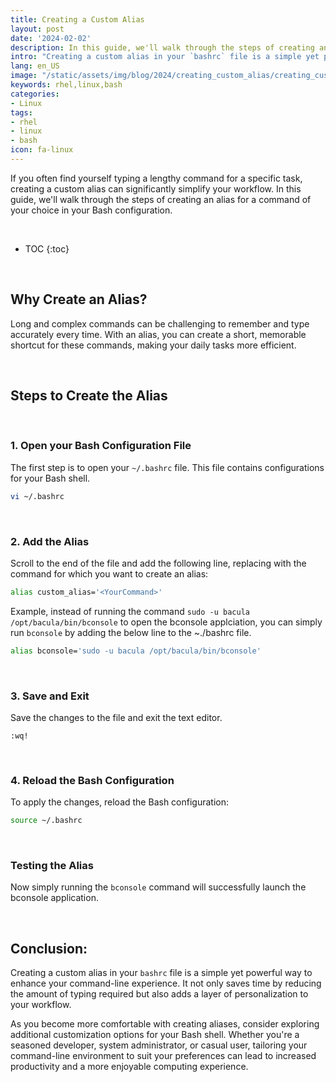 ```yaml
---
title: Creating a Custom Alias
layout: post
date: '2024-02-02'
description: In this guide, we'll walk through the steps of creating an alias for a command of your choice in your Bash configuration.
intro: "Creating a custom alias in your `bashrc` file is a simple yet powerful way to enhance your command-line experience. It not only saves time by reducing the amount of typing required but also adds a layer of personalization to your workflow."
lang: en_US
image: "/static/assets/img/blog/2024/creating_custom_alias/creating_custom_alias.jpg"
keywords: rhel,linux,bash
categories:
- Linux
tags:
- rhel
- linux
- bash
icon: fa-linux
---
```


If you often find yourself typing a lengthy command for a specific task, creating a custom alias can significantly simplify your workflow. In this guide, we'll walk through the steps of creating an alias for a command of your choice in your Bash configuration.

<br>

* TOC 
{:toc}

<br>

## Why Create an Alias?

Long and complex commands can be challenging to remember and type accurately every time. With an alias, you can create a short, memorable shortcut for these commands, making your daily tasks more efficient.

<br>

## Steps to Create the Alias

<br>

### 1. Open your Bash Configuration File

The first step is to open your `~/.bashrc` file. This file contains configurations for your Bash shell.

```bash
vi ~/.bashrc
```

<br>

### 2. Add the Alias

Scroll to the end of the file and add the following line, replacing <YourCommand> with the command for which you want to create an alias:

```bash
alias custom_alias='<YourCommand>'
```

Example, instead of running the command `sudo -u bacula /opt/bacula/bin/bconsole` to open the bconsole applciation, you can simply run `bconsole` by adding the below line to the ~./bashrc file.


```bash
alias bconsole='sudo -u bacula /opt/bacula/bin/bconsole'
```

<br>

### 3. Save and Exit

Save the changes to the file and exit the text editor.

`:wq!`

<br>

### 4. Reload the Bash Configuration

To apply the changes, reload the Bash configuration:

```bash
source ~/.bashrc
```

<br>

### Testing the Alias

Now simply running the `bconsole` command will successfully launch the bconsole application.

<br>

## Conclusion:

Creating a custom alias in your `bashrc` file is a simple yet powerful way to enhance your command-line experience. It not only saves time by reducing the amount of typing required but also adds a layer of personalization to your workflow.

As you become more comfortable with creating aliases, consider exploring additional customization options for your Bash shell. Whether you're a seasoned developer, system administrator, or casual user, tailoring your command-line environment to suit your preferences can lead to increased productivity and a more enjoyable computing experience.